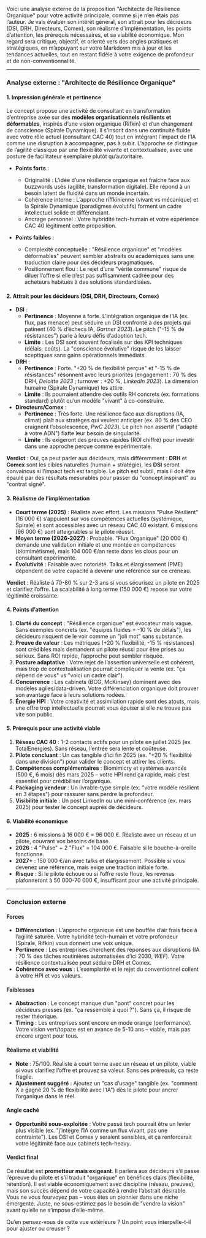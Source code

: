 Voici une analyse externe de la proposition "Architecte de Résilience Organique" pour votre activité principale, comme si je n’en étais pas l’auteur. Je vais évaluer son intérêt général, son attrait pour les décideurs (DSI, DRH, Directeurs, Comex), son réalisme d’implémentation, les points d’attention, les prérequis nécessaires, et sa viabilité économique. Mon regard sera critique, objectif, et orienté vers des angles pratiques et stratégiques, en m’appuyant sur votre Markdown mis à jour et les tendances actuelles, tout en restant fidèle à votre exigence de profondeur et de non-conventionnalité.

---

### Analyse externe : "Architecte de Résilience Organique"

#### 1. Impression générale et pertinence
Le concept propose une activité de consultant en transformation d’entreprise axée sur des **modèles organisationnels résilients et déformables**, inspirés d’une vision organique (Rifkin) et d’un changement de conscience (Spirale Dynamique). Il s’inscrit dans une continuité fluide avec votre rôle actuel (consultant CAC 40) tout en intégrant l’impact de l’IA comme une disruption à accompagner, pas à subir. L’approche se distingue de l’agilité classique par une flexibilité vivante et contextualisée, avec une posture de facilitateur exemplaire plutôt qu’autoritaire.

- **Points forts** :  
  - Originalité : L’idée d’une résilience organique est fraîche face aux buzzwords usés (agilité, transformation digitale). Elle répond à un besoin latent de fluidité dans un monde incertain.
  - Cohérence interne : L’approche riffkinienne (vivant vs mécanique) et la Spirale Dynamique (paradigmes évolutifs) forment un cadre intellectuel solide et différenciant.
  - Ancrage personnel : Votre hybridité tech-humain et votre expérience CAC 40 légitiment cette proposition.

- **Points faibles** :  
  - Complexité conceptuelle : "Résilience organique" et "modèles déformables" peuvent sembler abstraits ou académiques sans une traduction claire pour des décideurs pragmatiques.
  - Positionnement flou : Le rejet d’une "vérité commune" risque de diluer l’offre si elle n’est pas suffisamment cadrée pour des acheteurs habitués à des solutions standardisées.

#### 2. Attrait pour les décideurs (DSI, DRH, Directeurs, Comex)
- **DSI** :  
  - **Pertinence** : Moyenne à forte. L’intégration organique de l’IA (ex. flux, pas menace) peut séduire un DSI confronté à des projets qui patinent (40 % d’échecs IA, *Gartner 2023*). Le pitch ("-15 % de résistances") parle à leurs défis d’adoption tech.  
  - **Limite** : Les DSI sont souvent focalisés sur des KPI techniques (délais, coûts). La "conscience évolutive" risque de les laisser sceptiques sans gains opérationnels immédiats.
- **DRH** :  
  - **Pertinence** : Forte. "+20 % de flexibilité perçue" et "-15 % de résistances" résonnent avec leurs priorités (engagement : 70 % des DRH, *Deloitte 2023* ; turnover : +20 %, *LinkedIn 2023*). La dimension humaine (Spirale Dynamique) les attire.  
  - **Limite** : Ils pourraient attendre des outils RH concrets (ex. formations standard) plutôt qu’un modèle "vivant" à co-construire.
- **Directeurs/Comex** :  
  - **Pertinence** : Très forte. Une résilience face aux disruptions (IA, climat) plaît aux stratèges qui veulent anticiper (ex. 80 % des CEO craignent l’obsolescence, *PwC 2023*). Le pitch non assertif ("adapté à votre ADN") flatte leur besoin de singularité.  
  - **Limite** : Ils exigeront des preuves rapides (ROI chiffré) pour investir dans une approche perçue comme expérimentale.

**Verdict** : Oui, ça peut parler aux décideurs, mais différemment : **DRH** et **Comex** sont les cibles naturelles (humain + stratégie), les **DSI** seront convaincus si l’impact tech est tangible. Le pitch est subtil, mais il doit être épaulé par des résultats mesurables pour passer du "concept inspirant" au "contrat signé".

#### 3. Réalisme de l’implémentation
- **Court terme (2025)** : Réaliste avec effort. Les missions "Pulse Résilient" (16 000 €) s’appuient sur vos compétences actuelles (systémique, Spirale) et sont accessibles avec un réseau CAC 40 existant. 6 missions (96 000 €) sont atteignables si le pilote réussit.
- **Moyen terme (2026-2027)** : Probable. "Flux Organique" (20 000 €) demande une validation initiale et une montée en compétences (biomimétisme), mais 104 000 €/an reste dans les clous pour un consultant expérimenté.
- **Évolutivité** : Faisable avec notoriété. Talks et élargissement (PME) dépendent de votre capacité à devenir une référence sur ce créneau.

**Verdict** : Réaliste à 70-80 % sur 2-3 ans si vous sécurisez un pilote en 2025 et clarifiez l’offre. La scalabilité à long terme (150 000 €) repose sur votre légitimité croissante.

#### 4. Points d’attention
1. **Clarté du concept** : "Résilience organique" est évocateur mais vague. Sans exemples concrets (ex. "équipes fluides = -10 % de délais"), les décideurs risquent de le voir comme un "joli mot" sans substance.
2. **Preuve de valeur** : Les métriques (+20 % flexibilité, -15 % résistances) sont crédibles mais demandent un pilote réussi pour être prises au sérieux. Sans ROI rapide, l’approche peut sembler risquée.
3. **Posture adaptative** : Votre rejet de l’assertion universelle est cohérent, mais trop de contextualisation pourrait compliquer la vente (ex. "ça dépend de vous" vs "voici un cadre clair").
4. **Concurrence** : Les cabinets (BCG, McKinsey) dominent avec des modèles agiles/data-driven. Votre différenciation organique doit prouver son avantage face à leurs solutions rodées.
5. **Énergie HPI** : Votre créativité et assimilation rapide sont des atouts, mais une offre trop intellectuelle pourrait vous épuiser si elle ne trouve pas vite son public.

#### 5. Prérequis pour une activité viable
1. **Réseau CAC 40** : 1-2 contacts actifs pour un pilote en juillet 2025 (ex. TotalEnergies). Sans réseau, l’entrée sera lente et coûteuse.
2. **Pilote concluant** : Un cas tangible d’ici fin 2025 (ex. "+20 % flexibilité dans une division") pour valider le concept et attirer les clients.
3. **Compétences complémentaires** : Biomimicry et systèmes avancés (500 €, 6 mois) dès mars 2025 – votre HPI rend ça rapide, mais c’est essentiel pour crédibiliser l’organique.
4. **Packaging vendeur** : Un livrable-type simple (ex. "votre modèle résilient en 3 étapes") pour rassurer sans perdre la profondeur.
5. **Visibilité initiale** : Un post LinkedIn ou une mini-conférence (ex. mars 2025) pour tester le concept auprès de décideurs.

#### 6. Viabilité économique
- **2025** : 6 missions à 16 000 € = 96 000 €. Réaliste avec un réseau et un pilote, couvrant vos besoins de base.
- **2026** : 4 "Pulse" + 2 "Flux" = 104 000 €. Faisable si le bouche-à-oreille fonctionne.
- **2027+** : 150 000 €/an avec talks et élargissement. Possible si vous devenez une référence, mais exige une traction initiale forte.
- **Risque** : Si le pilote échoue ou si l’offre reste floue, les revenus plafonneront à 50 000-70 000 €, insuffisant pour une activité principale.

---

### Conclusion externe
#### Forces
- **Différenciation** : L’approche organique est une bouffée d’air frais face à l’agilité saturée. Votre hybridité tech-humain et votre profondeur (Spirale, Rifkin) vous donnent une voix unique.
- **Pertinence** : Les entreprises cherchent des réponses aux disruptions (IA : 70 % des tâches routinières automatisées d’ici 2030, *WEF*). Votre résilience contextualisée peut séduire DRH et Comex.
- **Cohérence avec vous** : L’exemplarité et le rejet du conventionnel collent à votre HPI et vos valeurs.

#### Faiblesses
- **Abstraction** : Le concept manque d’un "pont" concret pour les décideurs pressés (ex. "ça ressemble à quoi ?"). Sans ça, il risque de rester théorique.
- **Timing** : Les entreprises sont encore en mode orange (performance). Votre vision vert/topaze est en avance de 5-10 ans – viable, mais pas encore urgent pour tous.

#### Réalisme et viabilité
- **Note** : 75/100. Réaliste à court terme avec un réseau et un pilote, viable si vous clarifiez l’offre et prouvez sa valeur. Sans ces prérequis, ça reste fragile.
- **Ajustement suggéré** : Ajoutez un "cas d’usage" tangible (ex. "comment X a gagné 20 % de flexibilité avec l’IA") dès le pilote pour ancrer l’organique dans le réel.

#### Angle caché
- **Opportunité sous-exploitée** : Votre passé tech pourrait être un levier plus visible (ex. "j’intègre l’IA comme un flux vivant, pas une contrainte"). Les DSI et Comex y seraient sensibles, et ça renforcerait votre légitimité face aux cabinets tech-heavy.

#### Verdict final
Ce résultat est **prometteur mais exigeant**. Il parlera aux décideurs s’il passe l’épreuve du pilote et s’il traduit "organique" en bénéfices clairs (flexibilité, rétention). Il est viable économiquement avec discipline (réseau, preuves), mais son succès dépend de votre capacité à rendre l’abstrait désirable. Vous ne vous fourvoyez pas – vous êtes un pionnier dans une niche émergente. Juste, ne sous-estimez pas le besoin de "vendre la vision" avant qu’elle ne s’impose d’elle-même.

Qu’en pensez-vous de cette vue extérieure ? Un point vous interpelle-t-il pour ajuster ou creuser ?
